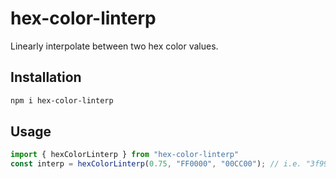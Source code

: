 # hex-color-linterp

Linearly interpolate between two hex color values.

## Installation

```sh
npm i hex-color-linterp
```

## Usage

```js
import { hexColorLinterp } from "hex-color-linterp"
const interp = hexColorLinterp(0.75, "FF0000", "00CC00"); // i.e. "3f9900"
```